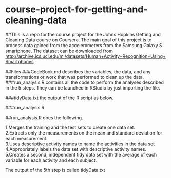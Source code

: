 # course-project-for-getting-and-cleaning-data
##This is a repo for the course project for the Johns Hopkins Getting and Cleaning Data course on Coursera.
The main goal of this project is to process data gained from the accelerometers from the Samsung Galaxy S smartphone.
The dataset can be downloaded from http://archive.ics.uci.edu/ml/datasets/Human+Activity+Recognition+Using+Smartphones 

##Files
###CodeBook.md 
describes the variables, the data, and any transformations or work that was performed to clean up the data.
###run_analysis.R 
contains all the code to perform the analyses described in the 5 steps. They can be launched in RStudio by just importing the file.

###tidyData.txt
the output of the R script as below.

###run_analysis.R

##run_analysis.R does the following.

1.Merges the training and the test sets to create one data set.<br />
2.Extracts only the measurements on the mean and standard deviation for each measurement.<br />
3.Uses descriptive activity names to name the activities in the data set<br />
4.Appropriately labels the data set with descriptive activity names.<br />
5.Creates a second, independent tidy data set with the average of each variable for each activity and each subject.<br />

The output of the 5th step is called tidyData.txt
